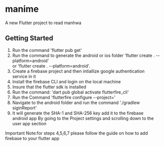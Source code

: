 # manime

A new Flutter project to read manhwa

## Getting Started

1. Run the command 'flutter pub get'
2. Run the command to generate the android or ios folder 'flutter create . --platform=android'  
   or 'flutter create . --platform=android'.
3. Create a firebase project and then intiallize google authentication service in it
4. Install the firebase CLI and login on the local machine
5. Insure that the flutter sdk is installed
6. Run the command: 'dart pub global activate flutterfire_cli'
7. Run the Command 'flutterfire configure --project=<Your Project Identifier>'
8. Navigate to the android folder and run the command './gradlew siginReport'
9. It will generate the SHA-1 and SHA-256 key add it to the firebase android app By going to
   the Project settings and scrolling down to the user app section

Important Note:for steps 4,5,6,7 please follow the guide on how to add firebase to your flutter app
